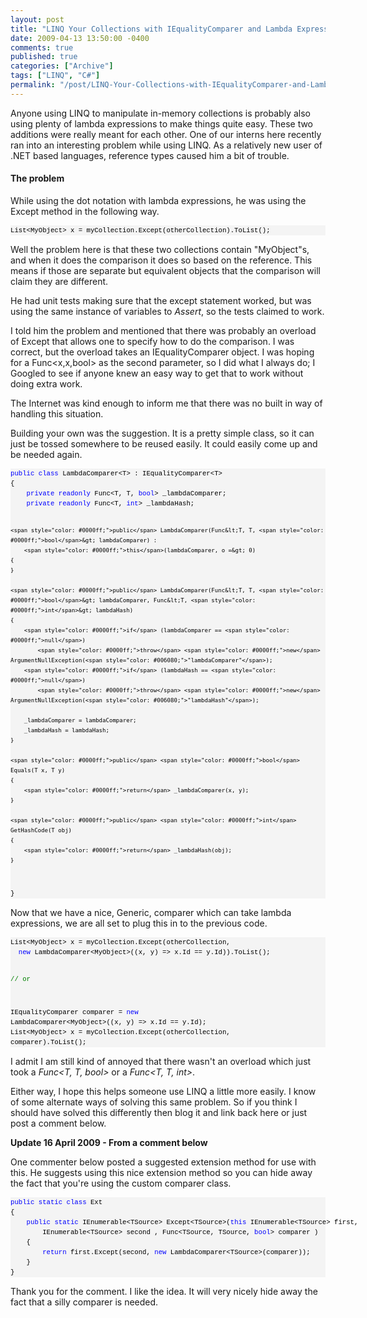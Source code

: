 ```yaml
---
layout: post
title: "LINQ Your Collections with IEqualityComparer and Lambda Expressions"
date: 2009-04-13 13:50:00 -0400
comments: true
published: true
categories: ["Archive"]
tags: ["LINQ", "C#"]
permalink: "/post/LINQ-Your-Collections-with-IEqualityComparer-and-Lambda-Expressions/"
---
```


<p>Anyone using LINQ to manipulate in-memory collections is probably also using plenty of lambda expressions to make things quite easy. These two additions were really meant for each other. One of our interns here recently ran into an interesting problem while using LINQ. As a relatively new user of .NET based languages, reference types caused him a bit of trouble.</p>
<h4>The problem</h4>
<p>While using the dot notation with lambda expressions, he was using the Except method in the following way.</p>
<div>
<pre style="border-style: none; margin: 0em; padding: 0px; overflow: visible; line-height: 12pt; background-color: #f4f4f4; width: 100%; font-family: consolas,'Courier New',courier,monospace; color: black; font-size: 8pt;">List&lt;MyObject&gt; x = myCollection.Except(otherCollection).ToList();</pre>
</div>
<p>Well the problem here is that these two collections contain "MyObject"s, and when it does the comparison it does so based on the reference. This means if those are separate but equivalent objects that the comparison will claim they are different.</p>
<p>He had unit tests making sure that the except statement worked, but was using the same instance of variables to <em>Assert</em>, so the tests claimed to work.</p>
<p>I told him the problem and mentioned that there was probably an overload of Except that allows one to specify how to do the comparison. I was correct, but the overload takes an IEqualityComparer object. I was hoping for a Func&lt;x,x,bool&gt; as the second parameter, so I did what I always do; I Googled to see if anyone knew an easy way to get that to work without doing extra work.</p>
<p>The Internet was kind enough to inform me that there was no built in way of handling this situation.</p>
<p>Building your own was the suggestion. It is a pretty simple class, so it can just be tossed somewhere to be reused easily. It could easily come up and be needed again.</p>
<div>
<pre style="border-style: none; margin: 0em; padding: 0px; overflow: visible; line-height: 12pt; background-color: #f4f4f4; width: 100%; font-family: consolas,'Courier New',courier,monospace; color: black; font-size: 8pt;"><span style="color: #0000ff;">public</span> <span style="color: #0000ff;">class</span> LambdaComparer&lt;T&gt; : IEqualityComparer&lt;T&gt;
{
    <span style="color: #0000ff;">private</span> <span style="color: #0000ff;">readonly</span> Func&lt;T, T, <span style="color: #0000ff;">bool</span>&gt; _lambdaComparer;
    <span style="color: #0000ff;">private</span> <span style="color: #0000ff;">readonly</span> Func&lt;T, <span style="color: #0000ff;">int</span>&gt; _lambdaHash;

    <span style="color: #0000ff;">public</span> LambdaComparer(Func&lt;T, T, <span style="color: #0000ff;">bool</span>&gt; lambdaComparer) :
        <span style="color: #0000ff;">this</span>(lambdaComparer, o =&gt; 0)
    {
    }
    
    <span style="color: #0000ff;">public</span> LambdaComparer(Func&lt;T, T, <span style="color: #0000ff;">bool</span>&gt; lambdaComparer, Func&lt;T, <span style="color: #0000ff;">int</span>&gt; lambdaHash)
    {
        <span style="color: #0000ff;">if</span> (lambdaComparer == <span style="color: #0000ff;">null</span>)
            <span style="color: #0000ff;">throw</span> <span style="color: #0000ff;">new</span> ArgumentNullException(<span style="color: #006080;">"lambdaComparer"</span>);
        <span style="color: #0000ff;">if</span> (lambdaHash == <span style="color: #0000ff;">null</span>)
            <span style="color: #0000ff;">throw</span> <span style="color: #0000ff;">new</span> ArgumentNullException(<span style="color: #006080;">"lambdaHash"</span>);

        _lambdaComparer = lambdaComparer;
        _lambdaHash = lambdaHash;
    }

    <span style="color: #0000ff;">public</span> <span style="color: #0000ff;">bool</span> Equals(T x, T y)
    {
        <span style="color: #0000ff;">return</span> _lambdaComparer(x, y);
    }

    <span style="color: #0000ff;">public</span> <span style="color: #0000ff;">int</span> GetHashCode(T obj)
    {
        <span style="color: #0000ff;">return</span> _lambdaHash(obj);
    }
}</pre>
</div>
<p>Now that we have a nice, Generic, comparer which can take lambda expressions, we are all set to plug this in to the previous code.</p>
<div>
<pre style="border-style: none; margin: 0em; padding: 0px; overflow: visible; line-height: 12pt; background-color: #f4f4f4; width: 100%; font-family: consolas,'Courier New',courier,monospace; color: black; font-size: 8pt;">List&lt;MyObject&gt; x = myCollection.Except(otherCollection, 
  <span style="color: #0000ff;">new</span> LambdaComparer&lt;MyObject&gt;((x, y) =&gt; x.Id == y.Id)).ToList();

<span style="color: #008000;">// or</span>

IEqualityComparer comparer = <span style="color: #0000ff;">new</span> LambdaComparer&lt;MyObject&gt;((x, y) =&gt; x.Id == y.Id);
List&lt;MyObject&gt; x = myCollection.Except(otherCollection, comparer).ToList();</pre>
</div>
<p>I admit I am still kind of annoyed that there wasn't an overload which just took a <em>Func&lt;T, T, bool&gt;</em> or a <em>Func&lt;T, T, int&gt;</em>.</p>
<p>Either way, I hope this helps someone use LINQ a little more easily. I know of some alternate ways of solving this same problem. So if you think I should have solved this differently then blog it and link back here or just post a comment below.</p>
<p><strong>Update 16 April 2009 - From a comment below</strong></p>
<p>One commenter below posted a suggested extension method for use with this. He suggests using this nice extension method so you can hide away the fact that you're using the custom comparer class.</p>
<div>
<pre style="border-style: none; margin: 0em; padding: 0px; overflow: visible; line-height: 12pt; background-color: #f4f4f4; width: 100%; font-family: consolas,'Courier New',courier,monospace; color: black; font-size: 8pt;"><span style="color: #0000ff;">public</span> <span style="color: #0000ff;">static</span> <span style="color: #0000ff;">class</span> Ext
{
    <span style="color: #0000ff;">public</span> <span style="color: #0000ff;">static</span> IEnumerable&lt;TSource&gt; Except&lt;TSource&gt;(<span style="color: #0000ff;">this</span> IEnumerable&lt;TSource&gt; first, 
        IEnumerable&lt;TSource&gt; second , Func&lt;TSource, TSource, <span style="color: #0000ff;">bool</span>&gt; comparer )
    {
        <span style="color: #0000ff;">return</span> first.Except(second, <span style="color: #0000ff;">new</span> LambdaComparer&lt;TSource&gt;(comparer));
    }
}</pre>
</div>
<p>Thank you for the comment. I like the idea. It will very nicely hide away the fact that a silly comparer is needed.</p>
